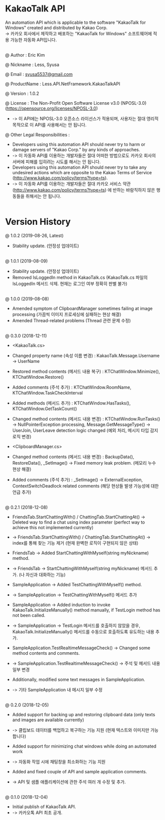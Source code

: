# KakaoTalk API
An automation API which is applicable to the software "KakaoTalk for Windows" created and distributed by Kakao Corp. <br/>
-> 카카오 회사에서 제작하고 배포하는 "KakaoTalk for Windows" 소프트웨어에 적용 가능한 자동화 API입니다. <br/><br/>

@ Author : Eric Kim <br/>

@ Nickname : Less, Syusa <br/>

@ Email : syusa5537@gmail.com <br/>

@ ProductName : Less.API.NetFramework.KakaoTalkAPI <br/>

@ Version : 1.0.2 <br/>

@ License : The Non-Profit Open Software License v3.0 (NPOSL-3.0) (https://opensource.org/licenses/NPOSL-3.0) <br/>
- -> 이 API에는 NPOSL-3.0 오픈소스 라이선스가 적용되며, 사용자는 절대 영리적 목적으로 이 API를 사용해서는 안 됩니다. <br/>

@ Other Legal Responsibilities : <br/>
- Developers using this automation API should never try to harm or damage servers of "Kakao Corp." by any kinds of approaches. <br/>
- -> 이 자동화 API를 이용하는 개발자들은 절대 어떠한 방법으로도 카카오 회사의 서버에 피해를 입히려는 시도를 해서는 안 됩니다. <br/>
- Developers using this automation API should never try to take any undesired actions which are opposite to the Kakao Terms of Service (http://www.kakao.com/policy/terms?type=ts). <br/>
- -> 이 자동화 API를 이용하는 개발자들은 절대 카카오 서비스 약관 (http://www.kakao.com/policy/terms?type=ts) 에 반하는 바람직하지 않은 행동들을 취해서는 안 됩니다. <br/><br/>

# Version History
@ 1.0.2 (2019-08-26, Latest) <br/>
- Stability update. (안정성 업데이트) <br/><br/>

@ 1.0.1 (2019-08-09) <br/>
- Stability update. (안정성 업데이트) <br/>
- Removed IsLoggedIn method in KakaoTalk.cs (KakaoTalk.cs 파일의 IsLoggedIn 메서드 삭제. 현재는 로그인 여부 정확히 판별 불가) <br/><br/>

@ 1.0.0 (2019-08-08) <br/>
- Amended symptom of ClipboardManager sometimes failing at image processing (가끔씩 이미지 프로세싱에 실패하는 현상 해결) <br/>
- Amended Thread-related problems (Thread 관련 문제 수정) <br/><br/>

@ 0.3.0 (2018-12-11) <br/>

- <KakaoTalk.cs> <br/>
- Changed property name (속성 이름 변경) : KakaoTalk.Message.Username -> UserName <br/>
- Restored method contents (메서드 내용 복구) : KTChatWindow.Minimize(), KTChatWindow.Restore() <br/>
- Added comments (주석 추가) : KTChatWindow.RoomName, KTChatWindow.TaskCheckInterval <br/>
- Added methods (메서드 추가) : KTChatWindow.HasTasks(), KTChatWindow.GetTaskCount() <br/>
- Changed method contents (메서드 내용 변경) : KTChatWindow.RunTasks() -> NullPointerException processing, Message.GetMessageType() -> UserJoin, UserLeave detection logic changed (예외 처리, 메시지 타입 감지 로직 변경) <br/>

- <ClipboardManager.cs> <br/>
- Changed method contents (메서드 내용 변경) : BackupData(), RestoreData(), _SetImage() -> Fixed memory leak problem. (메모리 누수 현상 해결) <br/>
- Added comments (주석 추가) : _SetImage() -> ExternalException, ContextSwitchDeadlock related comments (해당 현상들 발생 가능성에 대한 언급 추가) <br/><br/>

@ 0.2.1 (2018-12-08) <br/>

- FriendsTab.StartChattingWith() / ChattingTab.StartChattingAt() -> Deleted way to find a chat using index parameter (perfect way to achieve this not implemented currently) <br/>
- -> FriendsTab.StartChattingWith() / ChattingTab.StartChattingAt() -> index를 통해 찾는 기능 제거 (현재 완벽한 로직이 구현되지 않은 상태) <br/>

- FriendsTab -> Added StartChattingWithMyself(string myNickname) method. <br/>
- -> FriendsTab -> StartChattingWithMyself(string myNickname) 메서드 추가. (나 자신과 대화하는 기능) <br/>

- SampleApplication -> Added TestChattingWithMyself() method. <br/>
- -> SampleApplication -> TestChattingWithMyself() 메서드 추가 <br/>

- SampleApplication -> Added induction to invoke KakaoTalk.InitializeManually() method manually, if TestLogin method has not been called. <br/>
- -> SampleApplication -> TestLogin 메서드를 호출하지 않았을 경우, KakaoTalk.InitializeManually() 메서드를 수동으로 호출하도록 유도하는 내용 추가. <br/>

- SampleApplication.TestRealtimeMessageCheck() -> Changed some method contents and comments. <br/>
- -> SampleApplication.TestRealtimeMessageCheck() -> 주석 및 메서드 내용 일부 변경 <br/>

- Additionally, modified some text messages in SampleApplication. <br/>
- -> 기타 SampleApplication 내 메시지 일부 수정 <br/><br/>

@ 0.2.0 (2018-12-05) <br/>

- Added support for backing up and restoring clipboard data (only texts and images are available currently) <br/>
- -> 클립보드 데이터를 백업하고 복구하는 기능 지원 (현재 텍스트와 이미지만 가능합니다) <br/>

- Added support for minimizing chat windows while doing an automated work <br/>
- -> 자동화 작업 시에 채팅창을 최소화하는 기능 지원 <br/>

- Added and fixed couple of API and sample application comments. <br/>
- -> API 및 샘플 애플리케이션에 관한 주석 여러 개 수정 및 추가. <br/><br/>

@ 0.1.0 (2018-12-04) <br/>

- Initial publish of KakaoTalk API. <br/>
- -> 카카오톡 API 최초 공개. <br/>
